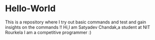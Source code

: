 # Hello-World
This is a repository where I try out basic commands and test and gain insights on the commands !!
Hi,I am Satyadev Chandak,a student at NIT Rourkela
I am a competitive programmer :)
